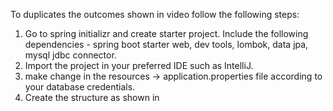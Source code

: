 To duplicates the outcomes shown in video follow the following steps:
1. Go to spring initializr and create starter project. Include the following dependencies - spring boot starter web, dev tools, lombok, data jpa, mysql jdbc connector.
2. Import the project in your preferred IDE such as IntelliJ.
3. make change in the resources -> application.properties file according to your database credentials.
4. Create the structure as shown in 
